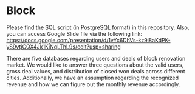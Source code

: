 # Block

Please find the SQL script (in PostgreSQL format) in this repository.
Also, you can access Google Slide file via the following link:
https://docs.google.com/presentation/d/1vYc6DhVs-kz9l8aKdPK-yS9vtjCQX4Jk1KiNqLThL9s/edit?usp=sharing

There are five databases regarding users and deals of block renovation market. We would like to answer three questions about the valid users, gross deal values, and distribution of closed won deals across different cities. Additionally, we have an assumption regarding the recognized revenue and how we can figure out the monthly revenue accordingly.
